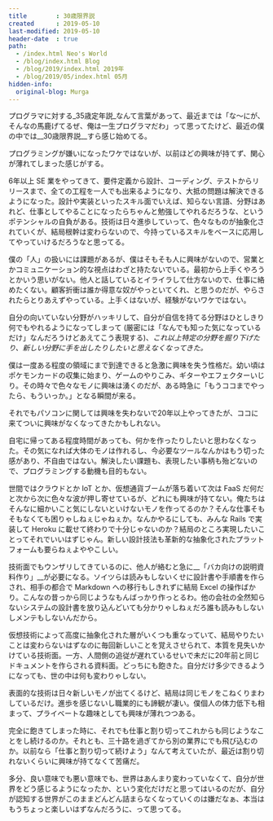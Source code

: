 ```yaml
---
title        : 30歳限界説
created      : 2019-05-10
last-modified: 2019-05-10
header-date  : true
path:
  - /index.html Neo's World
  - /blog/index.html Blog
  - /blog/2019/index.html 2019年
  - /blog/2019/05/index.html 05月
hidden-info:
  original-blog: Murga
---
```


プログラマに対する_35歳定年説_なんて言葉があって、最近までは「な〜にが、そんなの馬鹿げてるぜ、俺は一生プログラマだわ」って思ってたけど、最近の僕の中では__30歳限界説__すら感じ始めてる。

プログラミングが嫌いになったワケではないが、以前ほどの興味が持てず、関心が薄れてしまった感じがする。

6年以上 SE 業をやってきて、要件定義から設計、コーディング、テストからリリースまで、全ての工程を一人でも出来るようになり、大抵の問題は解決できるようになった。設計や実装といったスキル面でいえば、知らない言語、分野はあれど、仕事としてやることになったらちゃんと勉強してやれるだろうな、というポテンシャルの自負がある。技術は日々進歩していって、色々なものが抽象化されていくが、結局根幹は変わらないので、今持っているスキルをベースに応用してやっていけるだろうなと思ってる。

僕の「人」の扱いには課題があるが、僕はそもそも人に興味がないので、営業とかコミュニケーション的な視点はわざと持たないでいる。最初から上手くやろうとかいう思いがない。他人と話しているとイライラして仕方ないので、仕事に絡めたくない。顧客折衝は誰か得意な奴がやっといてくれ、と思うのだが、やらされたらとりあえずやっている。上手くはないが、経験がないワケではない。

自分の向いていない分野がハッキリして、自分が自信を持てる分野はひとしきり何でもやれるようになってしまって (厳密には「なんでも知った気になっているだけ」なんだろうけどあえてこう表現する)、_これ以上特定の分野を掘り下げたり、新しい分野に手を出したりしたいと思えなくなってきた。_

僕は一度ある程度の領域にまで到達できると急激に興味を失う性格だ。幼い頃はポケモンカードの収集に始まり、ゲームのやりこみ、ギターやエフェクターいじり。その時々で色々なモノに興味は湧くのだが、ある時急に「もうココまでやったら、もういっか。」となる瞬間が来る。

それでもパソコンに関しては興味を失わないで20年以上やってきたが、ココに来てついに興味がなくなってきたかもしれない。

自宅に帰ってある程度時間があっても、何かを作ったりしたいと思わなくなった。その気になれば大体のモノは作れるし、今必要なツールなんかはもう切った感があり、不自由ではない。解決したい課題も、表現したい事柄も殆どないので、プログラミングする動機も目的もない。

世間ではクラウドとか IoT とか、仮想通貨ブームが落ち着いて次は FaaS だ何だと次から次に色々な波が押し寄せているが、どれにも興味が持てない。俺たちはそんなに細かいこと気にしないといけないモノを作ってるのか？そんな仕事そもそもなくても困りゃしねぇじゃねぇか。なんかやるにしても、みんな Rails で実装して Heroku に載せて終わりで十分じゃないのか？結局のところ実現したいことってそれでいいはずじゃん。新しい設計技法も革新的な抽象化されたプラットフォームも要らねぇよややこしい。

技術面でもウンザリしてきているのに、他人が絡むと急に__「バカ向けの説明資料作り」__が必要になる。ソイツらは読みもしないくせに設計書や手順書を作らされ、相手の都合で Markdown への移行もしきれずに結局 Excel の操作ばかり。こんなの昔っから同じようなもんばっかり作っとるわ。他の会社の全然知らないシステムの設計書を放り込んどいても分かりゃしねぇだろ誰も読みもしないしメンテもしないんだから。

仮想技術によって高度に抽象化された層がいくつも重なっていて、結局やりたいことは変わらないはずなのに毎回新しいことを覚えさせられて、本質を見失いかけている技術面。一方、人間側の追従が遅れているせいで未だに20年前と同じドキュメントを作らされる資料面。どっちにも飽きた。自分だけ多少できるようになっても、世の中は何も変わりゃしない。

表面的な技術は日々新しいモノが出てくるけど、結局は同じモノをこねくりまわしているだけ。進歩を感じないし職業的にも諦観が凄い。僕個人の体力低下も相まって、プライベートな趣味としても興味が薄れつつある。

完全に飽きてしまった時に、それでも仕事と割り切ってこれからも同じようなことをし続けるのか。それとも、三十路を過ぎてから別の業界にでも飛び込むのか。以前なら「仕事と割り切って続けよう」なんて考えていたが、最近は割り切れないくらいに興味が持てなくて苦痛だ。

多分、良い意味でも悪い意味でも、世界はあんまり変わっていなくて、自分が世界をどう感じるようになったか、という変化だけだと思ってはいるのだが、自分が認知する世界がこのままどんどん詰まらなくなっていくのは嫌だなぁ、本当はもうちょっと楽しいはずなんだろうに、って思ってる。
